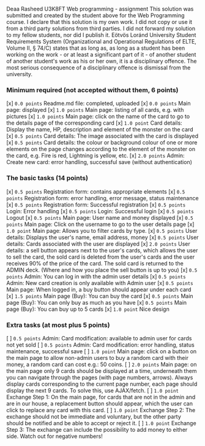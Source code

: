 Deaa Rasheed
U3K8FT
Web programming - assignment
This solution was submitted and created by the student above for the Web Programming course.
I declare that this solution is my own work. I did not copy or use it from a third party
solutions from third parties. I did not forward my solution to my fellow students, nor did I publish it.
Eötvös Loránd University Student Requirements System
(Organizational and Operational Regulations of ELTE, Volume II, § 74/C) states that as long as,
as long as a student has been working on the work - or at least a significant part of it - of another student
of another student's work as his or her own, it is a disciplinary offence.
The most serious consequence of a disciplinary offence is dismissal from the university.

### Minimum required (not accepted without them, 6 points)
[x] `0.0 points` Readme.md file: completed, uploaded
[x] `0.0 points` Main page: displayed
[x] `1.0 points` Main page: listing of all cards, e.g. with pictures
[x] `1.0 points` Main page: click on the name of the card to go to the details page of the corresponding card
[x] `1.0 point` Card details: Display the name, HP, description and element of the monster on the card
[x] `0.5 points` Card details: The image associated with the card is displayed
[x] `0.5 points` Card details: the colour or background colour of one or more elements on the page changes according to the element of the monster on the card, e.g. Fire is red, Lightning is yellow, etc.
[x] `2.0 points` Admin: Create new card: error handling, successful save (without authentication)

### The basic tasks (14 points)
[x] `0.5 points` Registration form: contains appropriate elements
[x] `0.5 points` Registration form: error handling, error message, status maintenance
[x] `0.5 points` Registration form: Successful registration
[x] `0.5 points` Login: Error handling
[x] `0.5 points` Login: Successful login
[x] `0.5 points` Logout
[x] `0.5 points` Main page: User name and money displayed
[x] `0.5 points` Main page: Click on the username to go to the user details page
[x] `1.0 point` Main page: Allows you to filter cards by type.
[x] `0.5 points` User details: Displays the user's name, email address, money
[x] `0.5 points` User details: Cards associated with the user are displayed
[x] `2.0 points` User details: a sell button appears next to the user's cards, which allows the user to sell the card, the sold card is deleted from the user's cards and the user receives 90% of the price of the card. The sold card is returned to the ADMIN deck. (Where and how you place the sell button is up to you)
[x] `0.5 points` Admin: You can log in with the admin user details
[x] `0.5 points` Admin: New card creation is only available with Admin user
[x] `0.5 points` Main page: When logged in, a buy button should appear under each card
[x] `1.5 points` Main page (Buy): You can buy the card
[x] `0.5 points` Main page (Buy): You can only buy as much as you have
[x] `0.5 points` Main page (Buy): You can buy up to 5 cards
[x] `1.0 point` Nice design

### Extra tasks (at most plus 5 points)
[ ] `0.5 points` Admin: Card modification: available to admin user for cards not yet sold
[ ] `0.5 points` Admin: Card modification: error handling, status maintenance, successful save
[ ] `1.0 point` Main page: click on a button on the main page to allow non-admin users to buy a random card with their money, a random card can cost e.g.: 50 coins.
[ ] `2.0 points` Main page: on the main page only 9 cards should be displayed at a time, underneath them you can navigate through the pages (with page numbers, arrows). Always display cards corresponding to the current page number, each page should display the next 9 cards. To solve this, use AJAX/fetch.
[ ] `1.0 point` Exchange Step 1: On the main page, for cards that are not in the admin and are in our house, a replacement button should appear, which the user can click to replace any card with this card.
[ ] `1.0 point` Exchange Step 2: The exchange should not be immediate and voluntary, but the other party should be notified and be able to accept or reject it.
[ ] `1.0 point` Exchange Step 3: The exchange can include the possibility to add money to either side. Watch out for negative numbers!